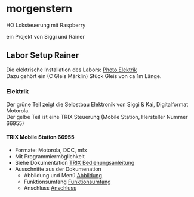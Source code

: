 # morgenstern
HO Loksteuerung mit Raspberry

ein Projekt von Siggi und Rainer

## Labor Setup Rainer
Die elektrische Installation des Labors: [Photo Elektrik](./laborSetup/elektrik.png)  
Dazu gehört ein (C Gleis Märklin) Stück Gleis von ca 1m Länge.

### Elektrik
Der grüne Teil zeigt die Selbstbau Elektronik von Siggi & Kai, Digitalformat Motorola.  
Der gelbe Teil ist eine TRIX Steuerung (Mobile Station, Hersteller Nummer 66955)

#### TRIX Mobile Station 66955
- Formate: Motorola, DCC, mfx
- Mit Programmiermöglichkeit
- Siehe Dokumentation [TRIX Bedienungsanleitung](./laborSetup/Trix.mobileStation.66955.pdf)
- Ausschnitte aus der Dokumenation
  - Abbildung und Menü [Abbildung](./laborSetup/trix.mobilestation.abbildungUndMenu.png)
  - Funktionsumfang [Funktionsumfang](./laborSetup/trix.mobilestation.eigenschaften.png)
  - Anschluss [Anschluss](./laborSetup/trix.mobilestation.anschluss.png)